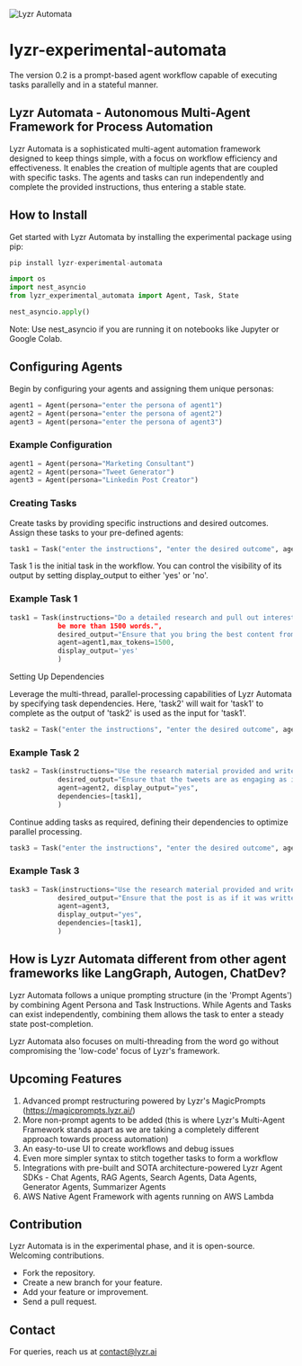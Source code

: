 
![Lyzr Automata](https://github.com/LyzrCore/lyzr-experimental-automata/assets/136654928/d618eed2-f797-451b-bdd5-3d816424346d)


# lyzr-experimental-automata
The version 0.2 is a prompt-based agent workflow capable of executing tasks parallelly and in a stateful manner. 

## Lyzr Automata - Autonomous Multi-Agent Framework for Process Automation

Lyzr Automata is a sophisticated multi-agent automation framework designed to keep things simple, with a focus on workflow efficiency and effectiveness. It enables the creation of multiple agents that are coupled with specific tasks. The agents and tasks can run independently and complete the provided instructions, thus entering a stable state.

## How to Install

Get started with Lyzr Automata by installing the experimental package using pip:

```python
pip install lyzr-experimental-automata

import os
import nest_asyncio
from lyzr_experimental_automata import Agent, Task, State

nest_asyncio.apply()
```

Note: Use nest_asyncio if you are running it on notebooks like Jupyter or Google Colab.

## Configuring Agents

Begin by configuring your agents and assigning them unique personas:

```python
agent1 = Agent(persona="enter the persona of agent1")
agent2 = Agent(persona="enter the persona of agent2")
agent3 = Agent(persona="enter the persona of agent3")
```

### Example Configuration

```python
agent1 = Agent(persona="Marketing Consultant")
agent2 = Agent(persona="Tweet Generator")
agent3 = Agent(persona="Linkedin Post Creator")
```

### Creating Tasks

Create tasks by providing specific instructions and desired outcomes. Assign these tasks to your pre-defined agents:

```python
task1 = Task("enter the instructions", "enter the desired outcome", agent1, display_output='no')
```

Task 1 is the initial task in the workflow. You can control the visibility of its output by setting display_output to either 'yes' or 'no'.

### Example Task 1

```python
task1 = Task(instructions="Do a detailed research and pull out interesting marketing tips for SaaS companies. The research articles should not
            be more than 1500 words.",
            desired_output="Ensure that you bring the best content from the likes of HBS and Saastr",
            agent=agent1,max_tokens=1500,
            display_output='yes'
            )
```

Setting Up Dependencies

Leverage the multi-thread, parallel-processing capabilities of Lyzr Automata by specifying task dependencies. Here, 'task2' will wait for 'task1' to complete as the output of 'task2' is used as the input for 'task1'.

```python
task2 = Task("enter the instructions", "enter the desired outcome", agent1, display_output='yes', dependencies=[task1])
```

### Example Task 2

```python
task2 = Task(instructions="Use the research material provided and write five engaging tweets. Display only the tweets. No explanation or                     additional comments required.",
            desired_output="Ensure that the tweets are as engaging as if the best influencer in the world wrote it",
            agent=agent2, display_output="yes",
            dependencies=[task1],
            )
```

Continue adding tasks as required, defining their dependencies to optimize parallel processing.

```python
task3 = Task("enter the instructions", "enter the desired outcome", agent1, display_output='yes', dependencies=[task1])
```

### Example Task 3

```python
task3 = Task(instructions="Use the research material provided and write 1 short form LinkedIn post. Display only the LinkedIn post. No                      explanation or additional comments required.",
            desired_output="Ensure that the post is as if it was written by the best influencer in the world",
            agent=agent3,
            display_output="yes",
            dependencies=[task1],
            )
```

## How is Lyzr Automata different from other agent frameworks like LangGraph, Autogen, ChatDev?

Lyzr Automata follows a unique prompting structure (in the 'Prompt Agents') by combining Agent Persona and Task Instructions. While Agents and Tasks can exist independently, combining them allows the task to enter a steady state post-completion.

Lyzr Automata also focuses on multi-threading from the word go without compromising the 'low-code' focus of Lyzr's framework.

## Upcoming Features

1. Advanced prompt restructuring powered by Lyzr's MagicPrompts (https://magicprompts.lyzr.ai/)
2. More non-prompt agents to be added (this is where Lyzr's Multi-Agent Framework stands apart as we are taking a completely different approach towards process automation)
3. An easy-to-use UI to create workflows and debug issues
4. Even more simpler syntax to stitch together tasks to form a workflow
5. Integrations with pre-built and SOTA architecture-powered Lyzr Agent SDKs - Chat Agents, RAG Agents, Search Agents, Data Agents, Generator Agents, Summarizer Agents
6. AWS Native Agent Framework with agents running on AWS Lambda

## Contribution

Lyzr Automata is in the experimental phase, and it is open-source. Welcoming contributions.

- Fork the repository.
- Create a new branch for your feature.
- Add your feature or improvement.
- Send a pull request.

## Contact

For queries, reach us at contact@lyzr.ai
